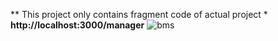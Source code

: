 ** This project only contains fragment code of actual project *
**http://localhost:3000/manager**
![bms](https://github.com/letsbuildanything/bms_erp/assets/101002817/024f9b4e-fc71-458f-ba0c-f906196e2e40)
